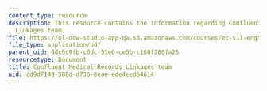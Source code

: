 ```yaml
---
content_type: resource
description: This resource contains the information regarding Confluent Medical Records
  Linkages team.
file: https://ol-ocw-studio-app-qa.s3.amazonaws.com/courses/ec-s11-engineering-capacity-in-community-based-healthcare-fall-2005/cd9d7148586dd7368eaeede4eed64614_MITEC_S11F05_confluent.pdf
file_type: application/pdf
parent_uid: 4dc5c9fb-c0dc-51e0-ce5b-c160f280fa25
resourcetype: Document
title: Confluent Medical Records Linkages team
uid: cd9d7148-586d-d736-8eae-ede4eed64614
---
```

